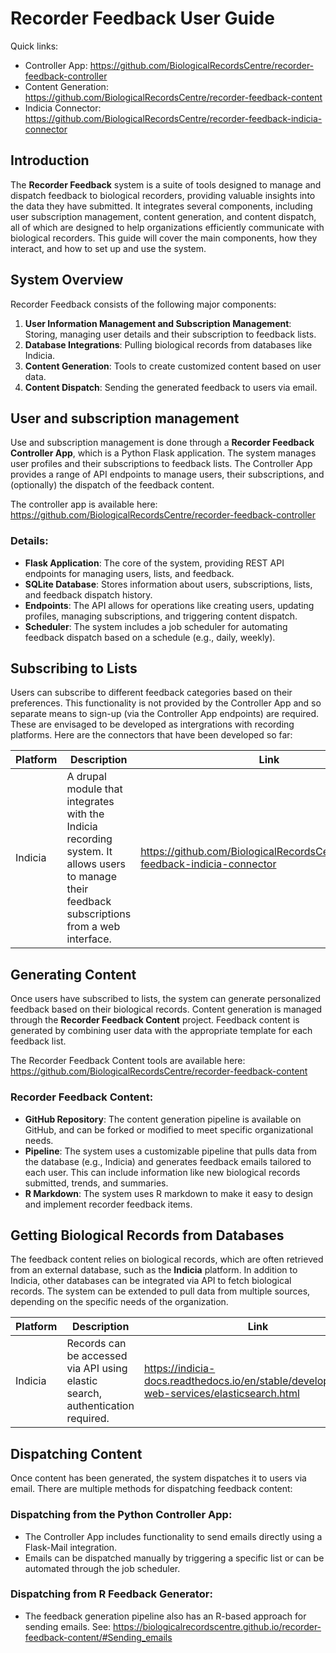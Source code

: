 # Recorder Feedback User Guide

Quick links:
 * Controller App: https://github.com/BiologicalRecordsCentre/recorder-feedback-controller
 * Content Generation: https://github.com/BiologicalRecordsCentre/recorder-feedback-content
 * Indicia Connector: https://github.com/BiologicalRecordsCentre/recorder-feedback-indicia-connector

## Introduction

The **Recorder Feedback** system is a suite of tools designed to manage and dispatch feedback to biological recorders, providing valuable insights into the data they have submitted. It integrates several components, including user subscription management, content generation, and content dispatch, all of which are designed to help organizations efficiently communicate with biological recorders. This guide will cover the main components, how they interact, and how to set up and use the system.

## System Overview

Recorder Feedback consists of the following major components:
1. **User Information Management and Subscription Management**: Storing, managing user details and their subscription to feedback lists.
2. **Database Integrations**: Pulling biological records from databases like Indicia.
3. **Content Generation**: Tools to create customized content based on user data.
4. **Content Dispatch**: Sending the generated feedback to users via email.

## User and subscription management

Use and subscription management is done through a **Recorder Feedback Controller App**, which is a Python Flask application. The system manages user profiles and their subscriptions to feedback lists. The Controller App provides a range of API endpoints to manage users, their subscriptions, and (optionally) the dispatch of the feedback content.

The controller app is available here: https://github.com/BiologicalRecordsCentre/recorder-feedback-controller

### Details:
- **Flask Application**: The core of the system, providing REST API endpoints for managing users, lists, and feedback.
- **SQLite Database**: Stores information about users, subscriptions, lists, and feedback dispatch history.
- **Endpoints**: The API allows for operations like creating users, updating profiles, managing subscriptions, and triggering content dispatch.
- **Scheduler**: The system includes a job scheduler for automating feedback dispatch based on a schedule (e.g., daily, weekly).

## Subscribing to Lists

Users can subscribe to different feedback categories based on their preferences. This functionality is not provided by the Controller App and so separate means to sign-up (via the Controller App endpoints) are required. These are envisaged to be developed as intergrations with recording platforms. Here are the connectors that have been developed so far:

| Platform | Description | Link |
| --- | --- | --- |
| Indicia | A drupal module that integrates with the Indicia recording system. It allows users to manage their feedback subscriptions from a web interface. | https://github.com/BiologicalRecordsCentre/recorder-feedback-indicia-connector |

## Generating Content

Once users have subscribed to lists, the system can generate personalized feedback based on their biological records. Content generation is managed through the **Recorder Feedback Content** project. Feedback content is generated by combining user data with the appropriate template for each feedback list.

The Recorder Feedback Content tools are available here: https://github.com/BiologicalRecordsCentre/recorder-feedback-content

### Recorder Feedback Content:
- **GitHub Repository**: The content generation pipeline is available on GitHub, and can be forked or modified to meet specific organizational needs.
- **Pipeline**: The system uses a customizable pipeline that pulls data from the database (e.g., Indicia) and generates feedback emails tailored to each user. This can include information like new biological records submitted, trends, and summaries.
- **R Markdown**: The system uses R markdown to make it easy to design and implement recorder feedback items.

## Getting Biological Records from Databases

The feedback content relies on biological records, which are often retrieved from an external database, such as the **Indicia** platform. In addition to Indicia, other databases can be integrated via API to fetch biological records. The system can be extended to pull data from multiple sources, depending on the specific needs of the organization.

| Platform | Description | Link |
| --- | --- | --- |
| Indicia | Records can be accessed via API using elastic search, authentication required. | https://indicia-docs.readthedocs.io/en/stable/developing/rest-web-services/elasticsearch.html

## Dispatching Content

Once content has been generated, the system dispatches it to users via email. There are multiple methods for dispatching feedback content:

### Dispatching from the Python Controller App:
- The Controller App includes functionality to send emails directly using a Flask-Mail integration. 
- Emails can be dispatched manually by triggering a specific list or can be automated through the job scheduler.

### Dispatching from R Feedback Generator:
- The feedback generation pipeline also has an R-based approach for sending emails. See: https://biologicalrecordscentre.github.io/recorder-feedback-content/#Sending_emails
